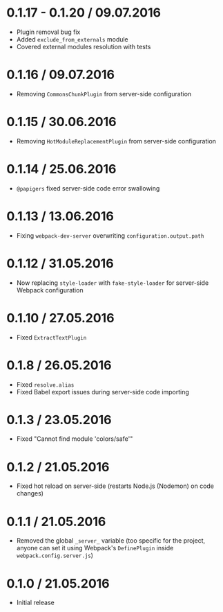 0.1.17 - 0.1.20 / 09.07.2016
===================

  * Plugin removal bug fix
  * Added `exclude_from_externals` module
  * Covered external modules resolution with tests

0.1.16 / 09.07.2016
===================

  * Removing `CommonsChunkPlugin` from server-side configuration

0.1.15 / 30.06.2016
==================

  * Removing `HotModuleReplacementPlugin` from server-side configuration

0.1.14 / 25.06.2016
==================

  * `@papigers` fixed server-side code error swallowing

0.1.13 / 13.06.2016
==================

  * Fixing `webpack-dev-server` overwriting `configuration.output.path`

0.1.12 / 31.05.2016
==================

  * Now replacing `style-loader` with `fake-style-loader` for server-side Webpack configuration

0.1.10 / 27.05.2016
==================

  * Fixed `ExtractTextPlugin`

0.1.8 / 26.05.2016
==================

  * Fixed `resolve.alias`
  * Fixed Babel export issues during server-side code importing

0.1.3 / 23.05.2016
==================

  * Fixed "Cannot find module 'colors/safe'"

0.1.2 / 21.05.2016
==================

  * Fixed hot reload on server-side (restarts Node.js (Nodemon) on code changes)

0.1.1 / 21.05.2016
==================

  * Removed the global `_server_` variable (too specific for the project, anyone can set it using Webpack's `DefinePlugin` inside `webpack.config.server.js`)

0.1.0 / 21.05.2016
==================

  * Initial release